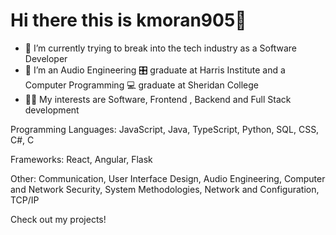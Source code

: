 # Hi there this is kmoran905👋

- 🔭 I’m currently trying to break into the tech industry as a Software Developer
- 📖 I’m an Audio Engineering 🎛️ graduate at Harris Institute and a Computer Programming 💻 graduate at Sheridan College
- 🤹🏿 My interests are Software, Frontend , Backend and Full Stack development

Programming Languages:
JavaScript, Java, TypeScript, Python, SQL, CSS, C#, C
 
Frameworks:  React, Angular, Flask

Other: Communication, User Interface Design, Audio Engineering, Computer and Network Security, System Methodologies, Network and Configuration, TCP/IP

Check out my projects!

